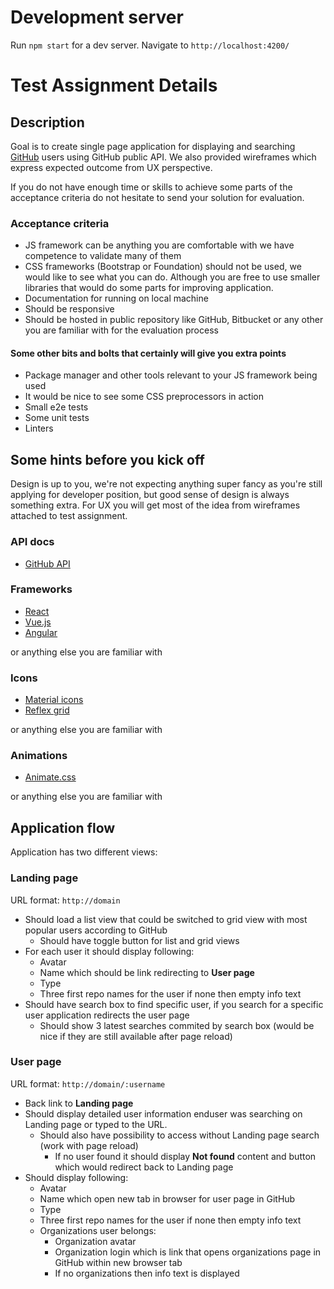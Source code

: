 # Development server

  Run `npm start` for a dev server. Navigate to `http://localhost:4200/`

# Test Assignment Details

## Description

Goal is to create single page application for displaying and searching [GitHub](https://github.com/) users using GitHub public API. We also provided wireframes which express expected outcome from UX perspective.

If you do not have enough time or skills to achieve some parts of the acceptance criteria do not hesitate to send your solution for evaluation.

### Acceptance criteria

* JS framework can be anything you are comfortable with we have competence to validate many of them
* CSS frameworks (Bootstrap or Foundation) should not be used, we would like to see what you can do. Although you are free to use smaller libraries that would do some parts for improving application.
* Documentation for running on local machine
* Should be responsive
* Should be hosted in public repository like GitHub, Bitbucket or any other you are familiar with for the evaluation process

#### Some other bits and bolts that certainly will give you extra points

* Package manager and other tools relevant to your JS framework being used
* It would be nice to see some CSS preprocessors in action
* Small e2e tests
* Some unit tests
* Linters



## Some hints before you kick off

Design is up to you, we're not expecting anything super fancy as you're still applying for developer position, but good sense of design is always something extra. For UX you will get most of the idea from wireframes attached to test assignment.

### API docs

* [GitHub API](https://developer.github.com/v3/)

### Frameworks

* [React](https://reactjs.org/)
* [Vue.js](https://vuejs.org/)
* [Angular](https://angular.io/)

or anything else you are familiar with

### Icons

* [Material icons](https://material.io/icons/)
* [Reflex grid](http://reflexgrid.com/docs/)

or anything else you are familiar with

### Animations
* [Animate.css](https://daneden.github.io/animate.css/)

or anything else you are familiar with



## Application flow

Application has two different views:

### Landing page

URL format: `http://domain`

* Should load a list view that could be switched to grid view with most popular users according to GitHub
    * Should have toggle button for list and grid views
* For each user it should display following:
    * Avatar
    * Name which should be link redirecting to **User page**
    * Type
    * Three first repo names for the user if none then empty info text
* Should have search box to find specific user, if you search for a specific user application redirects the user page
    * Should show 3 latest searches commited by search box (would be nice if they are still available after page reload)

### User page

URL format: `http://domain/:username`

* Back link to **Landing page**
* Should display detailed user information enduser was searching on Landing page or typed to the URL.
    * Should also have possibility to access without Landing page search (work with page reload)
        * If no user found it should display **Not found** content and button which would redirect back to Landing page
* Should display following:
    * Avatar
    * Name which open new tab in browser for user page in GitHub
    * Type
    * Three first repo names for the user if none then empty info text
    * Organizations user belongs:
        * Organization avatar
        * Organization login which is link that opens organizations page in GitHub within new browser tab
        * If no organizations then info text is displayed
